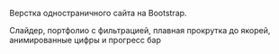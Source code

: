 Верстка одностраничного сайта на Bootstrap.

Слайдер, портфолио с фильтрацией, плавная прокрутка до якорей, анимированные цифры и прогресс бар
